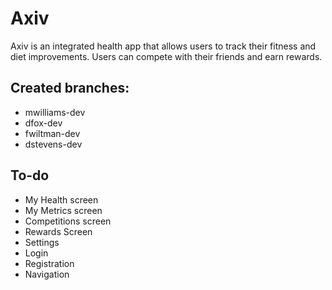 # Axiv
Axiv is an integrated health app that allows users to track their fitness and
diet improvements. Users can compete with their friends and earn rewards.
## Created branches:
* mwilliams-dev
* dfox-dev
* fwiltman-dev
* dstevens-dev
## To-do
* My Health screen
* My Metrics screen
* Competitions screen
* Rewards Screen
* Settings
* Login
* Registration
* Navigation
